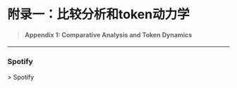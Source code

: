 # 附录一：比较分析和token动力学

> #### Appendix 1: Comparative Analysis and Token Dynamics

---

### Spotify

&gt; Spotify

  
  





